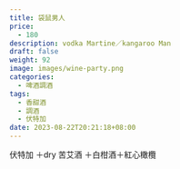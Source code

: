 ```yaml
---
title: 袋鼠男人
price:
  - 180
description: vodka Martine／kangaroo Man
draft: false
weight: 92
image: images/wine-party.png
categories:
  - 啤酒調酒
tags:
  - 香甜酒
  - 調酒
  - 伏特加
date: 2023-08-22T20:21:18+08:00
---
```

伏特加 ＋dry 苦艾酒 ＋白柑酒＋紅心橄欖